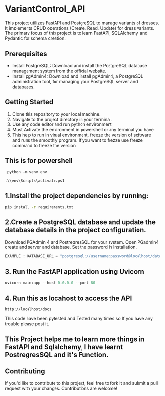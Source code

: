 # VariantControl_API

This project utilizes FastAPI and PostgreSQL to manage variants of dresses. It implements CRUD operations (Create, Read, Update) for dress variants. The primary focus of this project is to learn FastAPI, SQLAlchemy, and Pydantic for schema creation.

## Prerequisites

- Install PostgreSQL: Download and install the PostgreSQL database management system from the official website.
- Install pgAdmin4: Download and install pgAdmin4, a PostgreSQL administration tool, for managing your PostgreSQL server and databases.

## Getting Started

1. Clone this repository to your local machine.
2. Navigate to the project directory in your terminal.
3. Use any code editor and run python environment
4. Must Activate the environment in powershell or any terminal you have
5. This help to run in virual environment, freeze the version of software and runs the smoothly program.
If you want to frezze use freeze command to freeze the version
   

## This is for powershell
``` environment
 python -m venv env
```
``` activate
.\\env\Scripts\activate.ps1
```


   
## 1.Install the project dependencies by running:
 ``` bash
 pip install -r requirements.txt
```

## 2.Create a PostgreSQL database and update the database details in the project configuration. 
   
   Download PGAdmin 4 and PostregresSQL for your system. Open PGadmin4 create and server and database.
   Set the password in Installation. 

``` python
EXAMPLE : DATABASE_URL = "postgresql://username:password@localhost/databasename"
```
## 3. Run the FastAPI application using Uvicorn
```python
uvicorn main:app --host 0.0.0.0 --port 80

```
## 4. Run this as locahost to access the API

``` site
http://localhost/docs
```

This code have been pytested and Tested many times so If you have any trouble please post it.

## This Project helps me to learn more things in FastAPI and Sqlalchemy, I have learnt PostregresSQL and it's Function.
## Contributing
If you'd like to contribute to this project, feel free to fork it and submit a pull request with your changes. Contributions are welcome!


